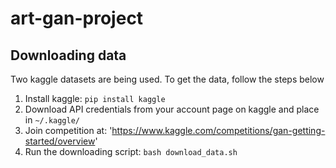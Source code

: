 # art-gan-project

## Downloading data

Two kaggle datasets are being used. To get the data, follow the steps below

1. Install kaggle: `pip install kaggle`
2. Download API credentials from your account page on kaggle and place in  `~/.kaggle/`
3. Join competition at: 'https://www.kaggle.com/competitions/gan-getting-started/overview'
4. Run the downloading script: `bash download_data.sh`


